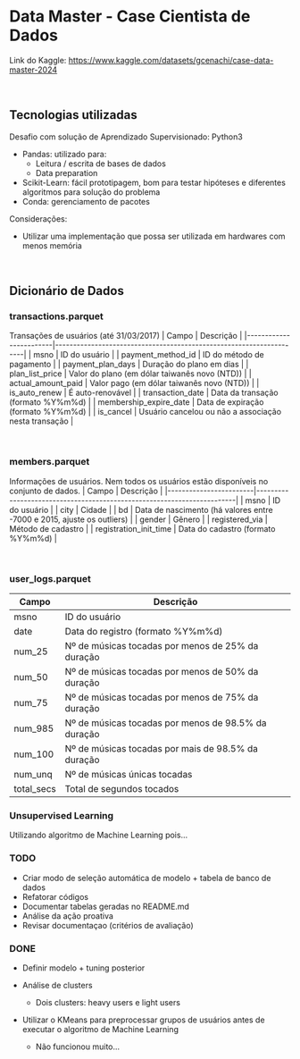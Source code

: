 # Data Master - Case Cientista de Dados

Link do Kaggle: https://www.kaggle.com/datasets/gcenachi/case-data-master-2024

<br>

## Tecnologias utilizadas

Desafio com solução de Aprendizado Supervisionado:
Python3
- Pandas: utilizado para:
    - Leitura / escrita de bases de dados
    - Data preparation
- Scikit-Learn: fácil prototipagem, bom para testar hipóteses e diferentes algoritmos para solução do problema
- Conda: gerenciamento de pacotes

Considerações:
- Utilizar uma implementação que possa ser utilizada em hardwares com menos memória


<br>

## Dicionário de Dados
### **transactions.parquet**
Transações de usuários (até 31/03/2017)
| Campo                  | Descrição                                                           |
|------------------------|---------------------------------------------------------------------|
| msno                   | ID do usuário                                                       |
| payment_method_id      | ID do método de pagamento                                           |
| payment_plan_days      | Duração do plano em dias                                            |
| plan_list_price        | Valor do plano (em dólar taiwanês novo (NTD))                       |
| actual_amount_paid     | Valor pago (em dólar taiwanês novo (NTD))                           |
| is_auto_renew          | É auto-renovável                                                    |
| transaction_date       | Data da transação (formato %Y%m%d)                                  |
| membership_expire_date | Data de expiração (formato %Y%m%d)                                  |
| is_cancel              | Usuário cancelou ou não a associação nesta transação                |

<br>

### **members.parquet**
Informações de usuários. Nem todos os usuários estão disponíveis no conjunto de dados.
| Campo                  | Descrição                                                              |
|------------------------|------------------------------------------------------------------------|
| msno                   | ID do usuário                                                          |
| city                   | Cidade                                                                 |
| bd                     | Data de nascimento (há valores entre -7000 e 2015, ajuste os outliers) |
| gender                 | Gênero                                                                 |
| registered_via         | Método de cadastro                                                     |
| registration_init_time | Data do cadastro (formato %Y%m%d)                                      |


<br>

### **user_logs.parquet**
| Campo                  | Descrição                                                           |
|------------------------|---------------------------------------------------------------------|
| msno                   | ID do usuário                                                       |
| date                   | Data do registro (formato %Y%m%d)                                   |
| num_25                 | Nº de músicas tocadas por menos de 25% da duração                   |
| num_50                 | Nº de músicas tocadas por menos de 50% da duração                   |
| num_75                 | Nº de músicas tocadas por menos de 75% da duração                   |
| num_985                | Nº de músicas tocadas por menos de 98.5% da duração                 |
| num_100                | Nº de músicas tocadas por mais de 98.5% da duração                  |
| num_unq                | Nº de músicas únicas tocadas                                        |
| total_secs             | Total de segundos tocados                                           |


### Unsupervised Learning
Utilizando algoritmo de Machine Learning pois...


### TODO
- Criar modo de seleção automática de modelo + tabela de banco de dados
- Refatorar códigos
- Documentar tabelas geradas no README.md
- Análise da ação proativa
- Revisar documentaçao (critérios de avaliação)


### DONE
- Definir modelo + tuning posterior

- Análise de clusters
    - Dois clusters: heavy users e light users

- Utilizar o KMeans para preprocessar grupos de usuários antes de executar o algoritmo de Machine Learning
    - Não funcionou muito...
